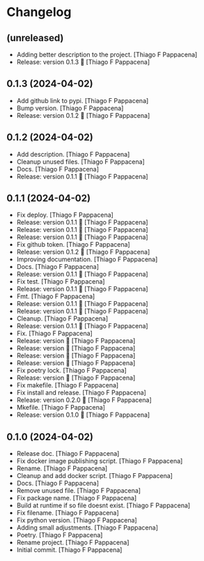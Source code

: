 Changelog
=========


(unreleased)
------------
- Adding better description to the project. [Thiago F Pappacena]
- Release: version 0.1.3 🚀 [Thiago F Pappacena]


0.1.3 (2024-04-02)
------------------
- Add github link to pypi. [Thiago F Pappacena]
- Bump version. [Thiago F Pappacena]
- Release: version 0.1.2 🚀 [Thiago F Pappacena]


0.1.2 (2024-04-02)
------------------
- Add description. [Thiago F Pappacena]
- Cleanup unused files. [Thiago F Pappacena]
- Docs. [Thiago F Pappacena]
- Release: version 0.1.1 🚀 [Thiago F Pappacena]


0.1.1 (2024-04-02)
------------------
- Fix deploy. [Thiago F Pappacena]
- Release: version 0.1.1 🚀 [Thiago F Pappacena]
- Release: version 0.1.1 🚀 [Thiago F Pappacena]
- Release: version 0.1.1 🚀 [Thiago F Pappacena]
- Fix github token. [Thiago F Pappacena]
- Release: version 0.1.2 🚀 [Thiago F Pappacena]
- Improving documentation. [Thiago F Pappacena]
- Docs. [Thiago F Pappacena]
- Release: version 0.1.1 🚀 [Thiago F Pappacena]
- Fix test. [Thiago F Pappacena]
- Release: version 0.1.1 🚀 [Thiago F Pappacena]
- Fmt. [Thiago F Pappacena]
- Release: version 0.1.1 🚀 [Thiago F Pappacena]
- Release: version 0.1.1 🚀 [Thiago F Pappacena]
- Cleanup. [Thiago F Pappacena]
- Release: version 0.1.1 🚀 [Thiago F Pappacena]
- Fix. [Thiago F Pappacena]
- Release: version  🚀 [Thiago F Pappacena]
- Release: version  🚀 [Thiago F Pappacena]
- Release: version  🚀 [Thiago F Pappacena]
- Release: version  🚀 [Thiago F Pappacena]
- Fix poetry lock. [Thiago F Pappacena]
- Release: version  🚀 [Thiago F Pappacena]
- Fix makefile. [Thiago F Pappacena]
- Fix install and release. [Thiago F Pappacena]
- Release: version 0.2.0 🚀 [Thiago F Pappacena]
- Mkefile. [Thiago F Pappacena]
- Release: version 0.1.0 🚀 [Thiago F Pappacena]


0.1.0 (2024-04-02)
------------------
- Release doc. [Thiago F Pappacena]
- Fix docker image publishing script. [Thiago F Pappacena]
- Rename. [Thiago F Pappacena]
- Cleanup and add docker script. [Thiago F Pappacena]
- Docs. [Thiago F Pappacena]
- Remove unused file. [Thiago F Pappacena]
- Fix package name. [Thiago F Pappacena]
- Build at runtime if so file doesnt exist. [Thiago F Pappacena]
- Fix filename. [Thiago F Pappacena]
- Fix python version. [Thiago F Pappacena]
- Adding small adjustments. [Thiago F Pappacena]
- Poetry. [Thiago F Pappacena]
- Rename project. [Thiago F Pappacena]
- Initial commit. [Thiago F Pappacena]


